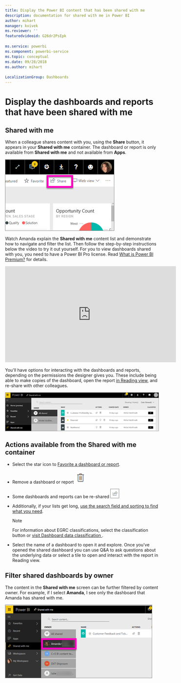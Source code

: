 ```yaml
---
title: Display the Power BI content that has been shared with me
description: documentation for shared with me in Power BI
author: mihart
manager: kvivek
ms.reviewer: ''
featuredvideoid: G26dr2PsEpk

ms.service: powerbi
ms.component: powerbi-service
ms.topic: conceptual
ms.date: 09/28/2018
ms.author: mihart

LocalizationGroup: Dashboards
---
```

# Display the dashboards and reports that have been shared with me
## Shared with me

When a colleague shares content with you, using the **Share** button, it appears in your **Shared with me** container. The dashboard or report is only available from **Shared with me** and not available from **Apps**.

![Share icon](./media/end-user-shared-with-me/power-bi-share-dash.png)

Watch Amanda explain the **Shared with me** content list and demonstrate how to navigate and filter the list. Then follow the step-by-step instructions below the video to try it out yourself. For you to view dashboards shared with you, you need to have a Power BI Pro license. Read [What is Power BI Premium?](../service-premium.md) for details.

<iframe width="560" height="315" src="https://www.youtube.com/embed/G26dr2PsEpk" frameborder="0" allowfullscreen></iframe>

You'll have options for interacting with the dashboards and  reports, depending on the permissions the designer gives you. These include being able to make copies of the dashboard, open the report [in Reading view](end-user-reading-view.md), and re-share with other colleagues.

![Shared with me container](./media/end-user-shared-with-me/power-bi-container.png)

## Actions available from the **Shared with me** container
* Select the star icon to [Favorite a dashboard or report](end-user-favorite.md).
* Remove a dashboard or report  ![trashcan icon](./media/end-user-shared-with-me/power-bi-delete-icon.png)
* Some dashboards and reports can be re-shared  ![share icon](./media/end-user-shared-with-me/power-bi-share-icon-new.png)
* Additionally, if your lists get long, [use the search field and sorting to find what you need](end-user-search-filter-sort.md).
  
  > [!NOTE]
  > For information about EGRC classifications, select the classification button or [visit Dashboard data classification ](../service-data-classification.md).
  > 
  > 
* Select the name of a dashboard to open it and explore. Once you've opened the shared dashboard you can use Q&A to ask questions about the underlying data or select a tile to open and interact with the report in Reading view.

## Filter shared dashboards by owner
The content in the **Shared with me** screen can be further filtered by content owner. For example, if I select **Amanda**, I see only the dashboard that Amanda has shared with me.

![dashboard filtered by owner](./media/end-user-shared-with-me/power-bi-owner-new.png)